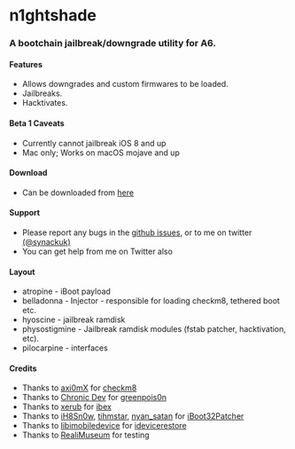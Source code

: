 # n1ghtshade

### A bootchain jailbreak/downgrade utility for A6.

#### Features

* Allows downgrades and custom firmwares to be loaded.
* Jailbreaks.
* Hacktivates.

#### Beta 1 Caveats

* Currently cannot jailbreak iOS 8 and up
* Mac only; Works on macOS mojave and up

#### Download

* Can be downloaded from [here](https://github.com/synackuk/n1ghtshade/releases)

#### Support

* Please report any bugs in the [github issues](https://github.com/synackuk/n1ghtshade/issues), or to me on twitter [(@synackuk)](https://twitter.com/synackuk)
* You can get help from me on Twitter also

#### Layout

* atropine - iBoot payload
* belladonna - Injector - responsible for loading checkm8, tethered boot etc.
* hyoscine - jailbreak ramdisk
* physostigmine - Jailbreak ramdisk modules (fstab patcher, hacktivation, etc).
* pilocarpine - interfaces

#### Credits

* Thanks to [axi0mX](https://github.com/axi0mX) for [checkm8](https://github.com/axi0mX/ipwndfu)
* Thanks to [Chronic Dev](https://github.com/Chronic-Dev) for [greenpois0n](https://github.com/Chronic-Dev/gprc5)
* Thanks to [xerub](https://github.com/xerub) for [ibex](https://github.com/xerub/ibex)
* Thanks to [iH8Sn0w](https://github.com/ih8sn0w), [tihmstar](https://github.com/tihmstar), [nyan_satan](https://github.com/nyan_satan) for [iBoot32Patcher](https://github.com/NyanSatan/iBoot32Patcher)
* Thanks to [libimobiledevice](https://github.com/libimobiledevice/) for [idevicerestore](https://github.com/libimobiledevice/idevicerestore)
* Thanks to [RealiMuseum](https://twitter.com/RealiMuseum) for testing
